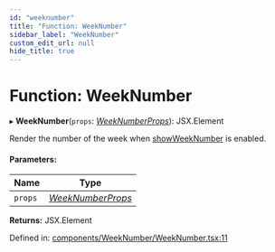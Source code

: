```yaml
---
id: "weeknumber"
title: "Function: WeekNumber"
sidebar_label: "WeekNumber"
custom_edit_url: null
hide_title: true
---
```


# Function: WeekNumber

▸ **WeekNumber**(`props`: [*WeekNumberProps*](../interfaces/weeknumberprops.md)): JSX.Element

Render the number of the week when [showWeekNumber](../interfaces/daypickerprops.md#showweeknumber) is enabled.

#### Parameters:

Name | Type |
------ | ------ |
`props` | [*WeekNumberProps*](../interfaces/weeknumberprops.md) |

**Returns:** JSX.Element

Defined in: [components/WeekNumber/WeekNumber.tsx:11](https://github.com/gpbl/react-day-picker/blob/a5117a0c/packages/react-day-picker/src/components/WeekNumber/WeekNumber.tsx#L11)
